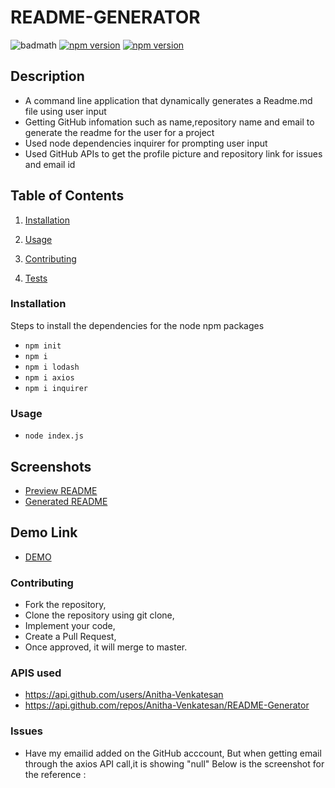 # README-GENERATOR
![badmath](https://img.shields.io/github/languages/top/nielsenjared/badmath)
[![npm version](https://badge.fury.io/js/cli.svg)](https://badge.fury.io/js/cli)
[![npm version](https://badge.fury.io/js/lodash.svg)](https://badge.fury.io/js/lodash)

## Description
* A command line application that dynamically generates a Readme.md file using user input
* Getting GitHub infomation such as name,repository name and email to generate the readme for the user for a project
* Used node dependencies inquirer for prompting user input 
* Used GitHub APIs to get the profile picture and repository link for issues and email id

## Table of Contents 
    
 1. [Installation](#installation)
    
 2. [Usage](#usage)
    
 3. [Contributing](#contributing)
    
 4. [Tests](#tests)
    
 
### Installation
Steps to install the dependencies for the node npm packages
* `npm init` 
* `npm i`
* `npm i lodash`
* `npm i axios`
* `npm i inquirer`

### Usage
* `node index.js`
## Screenshots 
* [Preview README](https://github.com/Anitha-Venkatesan/README-Generator/blob/master/Screenshots/PreviewReadme.png)
* [Generated README](https://github.com/Anitha-Venkatesan/README-Generator/blob/master/Screenshots/readmescreenshot.png)

## Demo Link
* [DEMO](https://github.com/Anitha-Venkatesan/README-Generator/blob/master/Screenshots/Demolink.mov)

### Contributing 
* Fork the repository,
* Clone the repository using git clone, 
* Implement your code,
* Create a Pull Request, 
* Once approved, it will merge to master.

### APIS used 
* https://api.github.com/users/Anitha-Venkatesan
* https://api.github.com/repos/Anitha-Venkatesan/README-Generator


### Issues
* Have my emailid added on the GitHub acccount, But when getting email through the axios API call,it is showing "null" 
Below is the screenshot for the reference :


            
            
            
            
            
            
            
      
